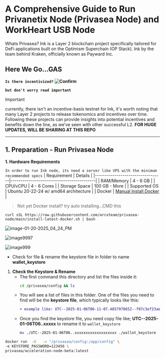 # A Comprehensive Guide to Run Privanetix Node (Privasea Node) and WorkHeart USB Node

Whats Privasea? Ink is a Layer 2 blockchain project specifically tailored for DeFi applications built on the Optimism Superchain (OP Stack). Ink by the team behind Kraken, officially known as Payward Inc.

## Here We Go...GAS 

**`Is there incentivized?` ![Confirm](https://img.shields.io/badge/confirm-yes-brightgreen)** 

**`but don't worry read important`**

> [!IMPORTANT]
> currently, there isn't an incentive-basis testnet for Ink, it's worth noting that many Layer 2 projects to release tokenomics and incentives over time. Following these projects can provide insights into potential incentives and benefits down the line, as we’ve seen with other successful L2. **FOR HUGE UPDATES, WILL BE SHARING AT THIS REPO**

---

## 1. Preparation - Run Privasea Node
**1. Hardware Requirements**

`In order to run Ink node, its need a server like VPS with the minimum recommended specs`
| Requirement                      | Details                                   |
|----------------------------------|-------------------------------------------|
| RAM/Memory                       | 4 - 6 GB                                  |
| CPU/vCPU                         | 4 - 6 Cores                               |
| Storage Space                    | 100 GB - More                             |
| Supported OS                     | Ubuntu 20-22-24 w/ amd64 architecture     |
| Docker                           | [Manual Install Docker](https://docs.docker.com/engine/install/ubuntu/#install-using-the-repository) |

> Not yet Docker install? try auto installing...CMD this
```
curl sSL https://raw.githubusercontent.com/arcxteam/privasea-node/main/install-latest-docker.sh | bash
```

![image-01-20-2025_04_24_PM](https://github.com/user-attachments/assets/25cce29b-8b93-4bc5-a06d-5089b0ca8e8b)

![image9997](https://github.com/user-attachments/assets/80f07287-7b89-461b-ac73-6ef5eb60eb45)

![image999](https://github.com/user-attachments/assets/b9af68c1-c7b0-42ba-99ed-c7e155d6764e)



- Check for file & rename the keystore file in folder to name **wallet_keystore**

1. **Check the Keystore & Rename**
   - The first command this directory and list the files inside it:
     ```bash
     cd /privasea/config && ls
     ```
   - You will see a list of files in this folder. One of the files you need to find will be the **keystore file**, which typically looks like this:
     ```diff
     + example like: UTC--2025-01-06T06-11-07.485797065Z--f07c3ef23ae7beb8cd8ba5ff546e35fd4b332b34
     ```
   - Once you find the keystore file, you need copy file like; **UTC--2025-01-06T06..xxxxx** to rename it to `wallet_keystore`
     ```bash
     mv ./UTC--2025-01-06T06..xxxxxxxxxxxxxxxxxxx ./wallet_keystore
     ```




```bash
docker run  -d   -v "/privasea/config:/app/config" \
-e KEYSTORE_PASSWORD=123456 \
privasea/acceleration-node-beta:latest
```
